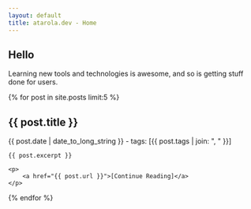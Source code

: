 ```yaml
---
layout: default
title: atarola.dev - Home
---
```


## Hello

Learning new tools and technologies is awesome, and so is getting stuff done for users.

{% for post in site.posts limit:5 %}
<article>
    <div class="title">
        <h2>{{ post.title }}</h2>
        <span class="subtitle">
            {{ post.date | date_to_long_string }} -
            tags: [{{ post.tags | join: ", "  }}]
        </span>
    </div>

    {{ post.excerpt }}

    <p>
        <a href="{{ post.url }}">[Continue Reading]</a>
    </p>
</article>
{% endfor %}
